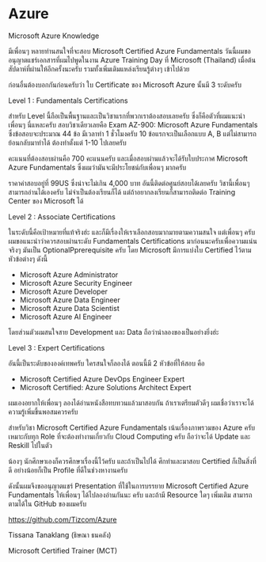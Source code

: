 # Azure
Microsoft Azure Knowledge

มีเพื่อนๆ หลายท่านสนใจที่จะสอบ Microsoft Certified Azure Fundamentals วันนี้ผมขออนุญาตแชร์เอกสารที่ผมไปพูดในงาน Azure Training Day ที่ Microsoft (Thailand) เมื่อต้นสัปดาห์ที่ผ่านให้อีกครั้งนะครับ รวมทั้งเพิ่มเติมแหล่งเรียนรู้ต่างๆ เข้าไปด้วย

ก่อนอื่นต้องบอกกันก่อนครับว่า ใบ Certificate ของ Microsoft Azure นั้นมี 3 ระดับครับ

Level 1 : Fundamentals Certifications

สำหรับ Level นี้ถือเป็นพื้นฐานและเป็นวิชาแรกที่พวกเราต้องสอบเลยครับ ซึ่งก็คือตัวที่ผมแนะนำเพื่อนๆ นี่แหละครับ สอบวิชาเดียวเลยคือ Exam AZ-900: Microsoft Azure Fundamentals ซึ่งข้อสอบจะประมาณ 44 ข้อ มีเวลาทำ 1 ชั่วโมงครับ 10 ข้อแรกจะเป็นเลือกแบบ A, B แต่ไม่สามารถย้อนกลับมาทำได้ ต้องทำตั้งแต่ 1-10 ไปเลยครับ 

คะแนนที่ต้องสอบผ่านคือ 700 คะแนนครับ และเมื่อสอบผ่านแล้วจะได้รับใบประกาศ Microsoft Azure Fundamentals ซึ่งผมว่ามันจะมีประโยชน์กับเพื่อนๆ มากครับ

ราคาค่าสอบอยู่ที่ 99US ซึ่งน่าจะไม่เกิน 4,000 บาท อันนี้ติดต่อศูนย์สอบได้เลยครับ วิชานี้เพื่อนๆ สามารถอ่านได้เองครับ ไม่จำเป็นต้องเรียนก็ได้ แต่ถ้าอยากลงเรียนก็สามารถติดต่อ Training Center ของ Microsoft ได้ 

Level 2 : Associate Certifications

ในระดับนี้คือเป้าหมายที่แท้จริงฮ่ะ และก็มีเรื่องให้เราเลือกสอบมากมายตามความสนใจ แต่เพื่อนๆ ครับ ผมขอแนะนำว่าควรสอบผ่านระดับ Fundamentals Certifications มาก่อนนะครับเพื่อความแน่น จริงๆ มันเป็น OptionalPprerequisite ครับ โดย Microsoft มีการแบ่งใบ Certified ไว้ตามหัวข้อต่างๆ ดังนี้

- Microsoft Azure Administrator
- Microsoft Azure Security Engineer
- Microsoft Azure Developer
- Microsoft Azure Data Engineer
- Microsoft Azure Data Scientist
- Microsoft Azure AI Engineer 

โดยส่วนตัวผมสนใจสาย Development และ Data ถือว่าน่าลองของเป็นอย่างยิ่งฮ่ะ

Level 3 : Expert Certifications

อันนี้เป็นระดับขององค์เทพครับ ใครสนใจก็ลองได้ ตอนนี้มี 2 หัวข้อที่ให้สอบ คือ

- Microsoft Certified Azure DevOps Engineer Expert 
- Microsoft Certified: Azure Solutions Architect Expert

ผมเองอยากให้เพื่อนๆ ลองได้อ่านหนังสือทบทวนแล้วมาสอบกัน ถ้าเราเตรียมตัวดีๆ ผมเชื่อว่าเราจะได้ความรู้เพิ่มขึ้นพอสมควรครับ 

สำหรับวิชา Microsoft Certified Azure Fundamentals เน้นเรื่องภาพรวมของ Azure ครับเหมาะกับทุก Role ที่จะต้องทำงานเกี่ยวกับ Cloud Computing ครับ ถือว่าจะได้ Update และ Reskill ไปในตัว

น้องๆ นักศึกษาเองก็ควรศึกษาเรื่องนี้ไว้ครับ และถ้าเป็นไปได้ ศึกทำและมาสอบ Certified ก็เป็นสิ่งที่ดี อย่างน้อยก็เป็น Profile ที่ดีในช่วงหางานครับ

ดังนั้นผมจึงขออนุญาตแชร์ Presentation ที่ใช้ในการบรรยาย Microsoft Certified Azure Fundamentals ให้เพื่อนๆ ได้ไปลองอ่านกันนะ ครับ และถ้ามี Resource ใดๆ เพิ่มเติม สามารถตามได้ใน GitHub ของผมครับ

https://github.com/Tizcom/Azure

Tissana Tanaklang (ธิษณา ธนคลัง)

Microsoft Certified Trainer (MCT)

